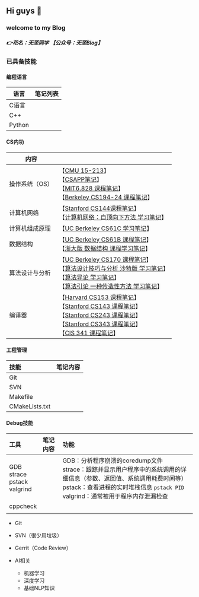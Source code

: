 ## Hi guys 👋

### welcome to my Blog

##### 👉花名：**无至同学** 【**公众号：无至Blog**】

### 已具备技能

#### 编程语言

| 语言   | 笔记列表 |
| ------ | -------- |
| C语言  |          |
| C++    |          |
| Python |          |

#### CS内功

| 内容           |                                                              |
| -------------- | ------------------------------------------------------------ |
| 操作系统（OS） | 【[CMU 15-213]()】<br />【[CSAPP笔记]()】<br/>【[MIT6.828 课程笔记]()】 <br/> 【[Berkeley CS194-24 课程笔记]()】                    |
| 计算机网络     | 【[Stanford CS144课程笔记]()】<br />【[计算机网络：自顶向下方法 学习笔记]()】 |
| 计算机组成原理 | 【[UC Berkeley CS61C 学习笔记]()】                           |
| 数据结构       | 【[UC Berkeley CS61B 课程笔记]()】<br />【[浙大版 数据结构 课程学习笔记]()】 |
| 算法设计与分析 | 【[UC Berkeley CS170 课程笔记]()】<br> 【[算法设计技巧与分析 沙特版 学习笔记]()】<br> 【[算法导论 学习笔记]()】<br> 【[算法引论 一种传造性方法 学习笔记]()】 |
| 编译器         | 【[Harvard CS153 课程笔记]()】<br />【[Stanford CS143 课程笔记]()】<br />【[Stanford CS243 课程笔记]()】<br />【[Stanford CS343 课程笔记]()】<br />【[CIS 341 课程笔记]()】 |

#### 工程管理
|技能|笔记内容|
|:--|:--|
|Git||
|SVN||
|Makefile||
|CMakeLists.txt||

#### Debug技能
|工具|笔记内容|功能|
|:--|:--|:--|
|GDB<br>strace<br>pstack<br>valgrind||GDB：分析程序崩溃的coredump文件<br>strace：跟踪并显示用户程序中的系统调用的详细信息（参数、返回值、系统调用耗费时间等）<br>pstack：查看进程的实时堆栈信息 `pstack PID`<br>valgrind：通常被用于程序内存泄漏检查|
|cppcheck||
|||



- Git

- SVN（很少用垃圾）
- Gerrit（Code Review）

- AI相关
  - 机器学习
  - 深度学习
  - 基础NLP知识
